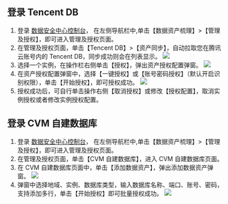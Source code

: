 ## 登录 Tencent DB
1. 登录 [数据安全中心控制台](https://console.cloud.tencent.com/dsgc/overview)，	在左侧导航栏中,单击【数据资产梳理】>【管理及授权】，即可进入管理及授权页面。
2. 在管理及授权页面，单击【Tencent DB】>【资产同步】，自动拉取您在腾讯云账号内的 Tencent DB，同步成功则会在列表显示。 
![](https://main.qcloudimg.com/raw/f4df2900bc0fadfb36c1bee0daa3d54a.png)
3.	选择一个实例，在操作栏右侧单击【授权】，弹出资产授权配置弹窗。
![](https://main.qcloudimg.com/raw/edae8d5c1add1450a93b7e8244df4b9a.jpg)
4.	在资产授权配置弹窗中，选择【一键授权】或【账号密码授权】（默认开启识别权限），单击【开始授权】，即可授权成功。
![](https://main.qcloudimg.com/raw/ca338456353f9baeea3adbb5e26d7c8f.png)
5.	授权成功后，可自行单击操作右侧【取消授权】或修改【授权配置】，取消实例授权或者修改实例授权配置。

## 登录 CVM 自建数据库
1.  登录 [数据安全中心控制台](https://console.cloud.tencent.com/dsgc/overview)，	在左侧导航栏中,单击【数据资产梳理】>【管理及授权】，即可进入管理及授权页面。
2.  在管理及授权页面，单击【CVM 自建数据库】，进入 CVM 自建数据库页面。
3. 在 CVM 自建数据库页面中，单击【添加数据资产】，弹出添加数据资产弹窗。
![](https://main.qcloudimg.com/raw/ca3d7462d93bf37610d8ee90fcb96591.png)
4. 弹窗中选择地域、实例、数据库类型，输入数据库名称、端口、账号、密码，支持添加多行，单击【开始授权】即可批量授权成功。 
![](https://main.qcloudimg.com/raw/6b4ab99812e81428a9139af6af2d8f4e.png)
